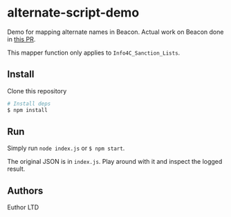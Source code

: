 # alternate-script-demo
Demo for mapping alternate names in Beacon.
Actual work on Beacon done in [this PR](https://github.com/Euthor/beacon/pull/11).

This mapper function only applies to `Info4C_Sanction_Lists`.

## Install

Clone this repository

```bash
# Install deps
$ npm install
```

## Run

Simply run `node index.js` or `$ npm start`.

The original JSON is in `index.js`.
Play around with it and inspect the logged result.

## Authors

Euthor LTD
